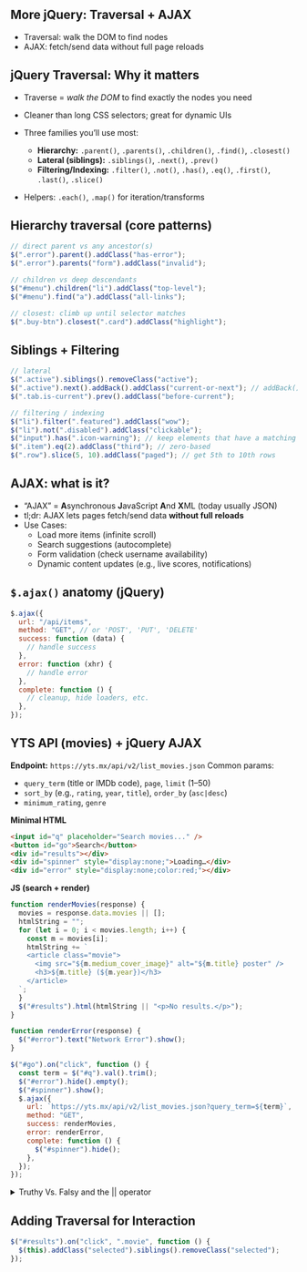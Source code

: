 ## More jQuery: Traversal + AJAX

- Traversal: walk the DOM to find nodes
- AJAX: fetch/send data without full page reloads

## jQuery Traversal: Why it matters

- Traverse = _walk the DOM_ to find exactly the nodes you need
- Cleaner than long CSS selectors; great for dynamic UIs
- Three families you’ll use most:

  - **Hierarchy:** `.parent()`, `.parents()`, `.children()`, `.find()`, `.closest()`
  - **Lateral (siblings):** `.siblings()`, `.next()`, `.prev()`
  - **Filtering/Indexing:** `.filter()`, `.not()`, `.has()`, `.eq()`, `.first()`, `.last()`, `.slice()`

- Helpers: `.each()`, `.map()` for iteration/transforms

## Hierarchy traversal (core patterns)

```js
// direct parent vs any ancestor(s)
$(".error").parent().addClass("has-error");
$(".error").parents("form").addClass("invalid");

// children vs deep descendants
$("#menu").children("li").addClass("top-level");
$("#menu").find("a").addClass("all-links");

// closest: climb up until selector matches
$(".buy-btn").closest(".card").addClass("highlight");
```

## Siblings + Filtering

```js
// lateral
$(".active").siblings().removeClass("active");
$(".active").next().addBack().addClass("current-or-next"); // addBack() includes original se
$(".tab.is-current").prev().addClass("before-current");

// filtering / indexing
$("li").filter(".featured").addClass("wow");
$("li").not(".disabled").addClass("clickable");
$("input").has(".icon-warning"); // keep elements that have a matching descendant
$(".item").eq(2).addClass("third"); // zero-based
$(".row").slice(5, 10).addClass("paged"); // get 5th to 10th rows
```

## AJAX: what is it?

- “AJAX” = **A**synchronous **J**avaScript **A**nd **X**ML (today usually JSON)
- tl;dr: AJAX lets pages fetch/send data **without full reloads**
- Use Cases:
  - Load more items (infinite scroll)
  - Search suggestions (autocomplete)
  - Form validation (check username availability)
  - Dynamic content updates (e.g., live scores, notifications)

## `$.ajax()` anatomy (jQuery)

```js
$.ajax({
  url: "/api/items",
  method: "GET", // or 'POST', 'PUT', 'DELETE'
  success: function (data) {
    // handle success
  },
  error: function (xhr) {
    // handle error
  },
  complete: function () {
    // cleanup, hide loaders, etc.
  },
});
```

## YTS API (movies) + jQuery AJAX

**Endpoint:** `https://yts.mx/api/v2/list_movies.json`
Common params:

- `query_term` (title or IMDb code), `page`, `limit` (1–50)
- `sort_by` (e.g., `rating`, `year`, `title`), `order_by` (`asc|desc`)
- `minimum_rating`, `genre`

**Minimal HTML**

```html
<input id="q" placeholder="Search movies..." />
<button id="go">Search</button>
<div id="results"></div>
<div id="spinner" style="display:none;">Loading…</div>
<div id="error" style="display:none;color:red;"></div>
```

**JS (search + render)**

```js
function renderMovies(response) {
  movies = response.data.movies || [];
  htmlString = "";
  for (let i = 0; i < movies.length; i++) {
    const m = movies[i];
    htmlString += `
    <article class="movie">
      <img src="${m.medium_cover_image}" alt="${m.title} poster" />
      <h3>${m.title} (${m.year})</h3>
    </article>
  `;
  }
  $("#results").html(htmlString || "<p>No results.</p>");
}

function renderError(response) {
  $("#error").text("Network Error").show();
}

$("#go").on("click", function () {
  const term = $("#q").val().trim();
  $("#error").hide().empty();
  $("#spinner").show();
  $.ajax({
    url: `https://yts.mx/api/v2/list_movies.json?query_term=${term}`,
    method: "GET",
    success: renderMovies,
    error: renderError,
    complete: function () {
      $("#spinner").hide();
    },
  });
});
```

<details>
<summary>Truthy Vs. Falsy and the || operator</summary>
In JavaScript, **truthy** and **falsy** values determine how expressions are evaluated in conditional contexts such as inside `if` statements or logical operations like `||` (OR) and `&&` (AND).

---

### Truthy vs. Falsy

- A **truthy** value is _anything_ that is considered `true` when evaluated in a Boolean context.
- A **falsy** value is _anything_ that is considered `false`.

#### Truthy examples:

```js
if ("hello") console.log("truthy!"); // runs
if (42) console.log("truthy!"); // runs
if ([]) console.log("truthy!"); // runs
if ({}) console.log("truthy!"); // runs
```

#### Falsy values:

Only **7 values** are falsy in JavaScript:

```js
false;
0 - 0;
0n; // BigInt zero
(""); // empty string
null;
undefined;
NaN;
```

Everything else (objects, arrays, non-empty strings, etc.) is **truthy**.

---

### The `||` (Logical OR) Operator

The **logical OR** (`||`) operator returns the **first truthy value** it finds or the **last value** if all are falsy.

#### Example 1 – Default Values:

```js
let name = userInput || "Guest";
```

If `userInput` is falsy (e.g., `""` or `undefined`), `"Guest"` is used.

#### Example 2 – Evaluation Order:

```js
console.log(false || "hello"); // "hello"
console.log(null || 0 || "yes"); // "yes"
console.log("A" || "B"); // "A" (since "A" is truthy)
```

#### Example 3 – Real-world Use:

```js
let apiKey = process.env.API_KEY || "default-key";
```

If no environment variable exists, `"default-key"` will be used.

---

### Quick Tip:

`||` does **not** always return `true` or `false`;
it returns the **actual operand** — the first truthy one.

</details>

## Adding Traversal for Interaction

```js
$("#results").on("click", ".movie", function () {
  $(this).addClass("selected").siblings().removeClass("selected");
});
```
